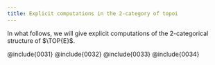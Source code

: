 ```yaml
---
title: Explicit computations in the 2-category of topoi
---
```


In what follows, we will give explicit computations of the 2-categorical structure of $\TOP{E}$.

@include{0031}
@include{0032}
@include{0033}
@include{0034}
